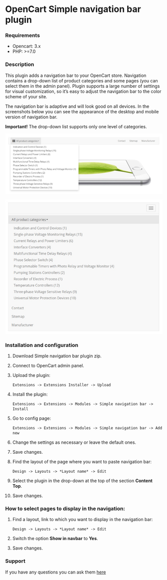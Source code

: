 # OpenCart Simple navigation bar plugin

### Requirements

* Opencart: 3.x
* PHP: >=7.0

### Description

This plugin adds a navigation bar to your OpenCart store. Navigation contains a drop-down list of product categories and some pages (you can select them in the admin panel). Plugin supports a large number of settings for visual customization, so it’s easy to adjust the navigation bar to the color scheme of your site. 

The navigation bar is adaptive and will look good on all devices. In the screenshots below you can see the appearance of the desktop and mobile version of navigation bar.

**Important!** The drop-down list supports only one level of categories.

![Desktop version](./docs/img/desktop.jpg)

![Mobile version](./docs/img/mobile.jpg)

### Installation and configuration 

1. Download Simple navigation bar plugin zip.

2. Connect to OpenCart admin panel.

3. Upload the plugin:

    ```
    Extensions -> Extensions Installer -> Upload
    ```

4. Install the plugin:

    ```
    Extensions -> Extensions -> Modules -> Simple navigation bar -> Install
    ```

5. Go to config page:

    ```
    Extensions -> Extensions -> Modules -> Simple navigation bar -> Add new
    ```

6. Change the settings as necessary or leave the default ones.

7. Save changes.

8. Find the layout of the page where you want to paste navigation bar:

    ```
    Design -> Layouts -> *Layout name* -> Edit
    ```

9. Select the plugin in the drop-down at the top of the section **Content Top**.

10. Save changes.

### How to select pages to display in the navigation:

1. Find a layout, link to which you want to display in the navigation bar:

    ```
    Design -> Layouts -> *Layout name* -> Edit
    ```

2. Switch the option **Show in navbar** to **Yes**.

3. Save changes.

### Support

If you have any questions you can ask them [here](https://github.com/overvis/opencart-plugins/issues)
